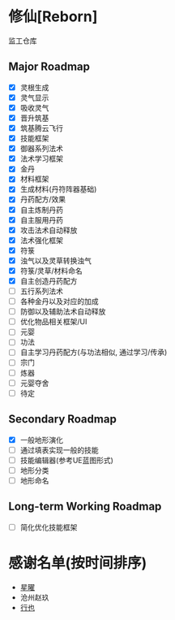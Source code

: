 # 修仙[Reborn]

监工仓库

## Major Roadmap

- [x] 灵根生成
- [x] 灵气显示
- [x] 吸收灵气
- [x] 晋升筑基
- [x] 筑基腾云飞行
- [x] 技能框架
- [x] 御器系列法术
- [x] 法术学习框架
- [x] 金丹
- [x] 材料框架
- [x] 生成材料(丹符阵器基础)
- [x] 丹药配方/效果
- [x] 自主炼制丹药
- [x] 自主服用丹药
- [x] 攻击法术自动释放
- [x] 法术强化框架
- [x] 符箓
- [x] 浊气以及灵草转换浊气
- [x] 符箓/灵草/材料命名
- [x] 自主创造丹药配方
- [ ] 五行系列法术
- [ ] 各种金丹以及对应的加成
- [ ] 防御以及辅助法术自动释放
- [ ] 优化物品相关框架/UI
- [ ] 元婴
- [ ] 功法
- [ ] 自主学习丹药配方(与功法相似, 通过学习/传承)
- [ ] 宗门
- [ ] 炼器
- [ ] 元婴夺舍
- [ ] 待定

## Secondary Roadmap

- [x] 一般地形演化
- [ ] 通过填表实现一般的技能
- [ ] 技能编辑器(参考UE蓝图形式)
- [ ] 地形分类
- [ ] 地形命名

## Long-term Working Roadmap

- [ ] 简化优化技能框架

# 感谢名单(按时间排序)

- [星曜](https://space.bilibili.com/628041521)
- 沧州赵玖
- [行也](https://space.bilibili.com/1697805417)